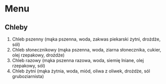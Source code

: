 # Menu

## Chleby

1. Chleb pszenny (mąka pszenna, woda, zakwas piekarski żytni, drożdże, sól)
2. Chleb słonecznikowy (mąka pszenna, woda, ziarna słonecznika, cukier, olej rzepakowy, drożdże)
3. Chleb razowy (mąka pszenna razowa, woda, siemię lniane, olej rzepakowy, sól)
4. Chleb żytni (mąka żytnia, woda, miód, oliwa z oliwek, drożdże, sól gruboziarnista)
